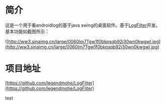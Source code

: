 # 简介
这是一个用于看androidlog的基于java swing的桌面软件。基于[LogFilter](https://github.com/iookill/LogFilter)开发。
基本功能如截图所示：

![http://ww3.sinaimg.cn/large/0060lm7Tgw1f0bkpsqb92j30wn0kwgwl.jpg](http://ww3.sinaimg.cn/large/0060lm7Tgw1f0bkpsqb92j30wn0kwgwl.jpg)

# 项目地址

[https://github.com/legendmohe/LogFliter](https://github.com/legendmohe/LogFliter)


test
